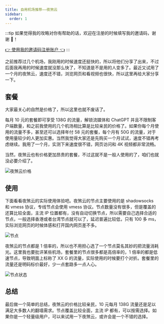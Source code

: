 ```yaml
---
title: 自用机场推荐——夜煞云
sidebar:
  order: 1
---
```


:::tip
如果觉得我的攻略对你有帮助的话，欢迎在注册的时候填写我的邀请码，谢谢 🙏！

[👉 使用我的邀请码注册账户 👈](https://dash.loveyesha.com/index.php#/register?code=FVMTnbBP)
:::

之前推荐过几个机场，我刚用的时候速度还挺快的，所以将他们分享了出来，不过后面我再用的时候速度就没那么快了，不知道是不是用的人变多了。最近又试用了一个月的夜煞云，速度还不错，浏览网页和看视频也很快，所以这里再给大家分享一下。

## 套餐

大家最关心的自然是价格了，所以这里也就不废话了。

每月 10 元的套餐即可享受 138G 的流量，解锁流媒体和 ChatGPT 并且不限制客户端数量，和之前我使用的几个机场相比算是比较亲民的价格了。如果你每个月使用的流量不多，甚至还可以选择年付 58 元的套餐，每个月有 50G 的流量，对于使用量较少的人更加实惠。当然我觉得大家还是先购买一个月试试，速度不错再考虑继续。我用了一个月，实测下来速度很不错，网页访问和 4K 视频都非常流畅。

当然，夜煞云也有价格更加昂贵的套餐，不过这就不是一般人使用的了，咱们也就没必要介绍了。

![夜煞云价格](../../../assets/image/yeshayun-price.avif)

## 使用

下面看看夜煞云的实际使用体验吧。夜煞云的节点主要使用的是 shadowsocks 和 vmess 协议，专线节点会使用 vmess 协议。节点数量没有很多，但是覆盖的还算比较全面，主流 IP 位置都有，没有自动切换节点，所以需要自己选择合适的节点，一般选择香港或者台湾节点就可以了，延迟普遍比较低，只有 100 多 ms，实际浏览网页的时候体感和打开国内网页差不多。

![节点](../../../assets/image/yeshayun-20241029153011.avif)

夜煞云的节点都是 1 倍率的，所以也不用担心选了一个节点莫名其妙的把流量消耗光。这里我也要批评某些机场，套餐里的节点很多都是高倍率的，1 倍率的都是低速节点，导致明面上标称了 XX G 的流量，实际使用的时候要打个对折。套餐里的流量还是明码标价最好，少一点套路多一点人心。

![节点状态](../../../assets/image/yeshayun-20241029155425.avif)

## 总结

最后做一个简单的总结，夜煞云的价格比较亲民，10 元每月 138G 流量还是足以满足大多数人的翻墙需求。节点覆盖比较全面，主流 IP 都有，可以按需选择。如果你是一个轻量级用户，可以来试用一下夜煞云，或许会是一个不错的选择。
